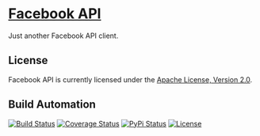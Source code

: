 # [Facebook API](http://facebook-api.hive.pt)

Just another Facebook API client.

## License

Facebook API is currently licensed under the [Apache License, Version 2.0](http://www.apache.org/licenses/).

## Build Automation

[![Build Status](https://app.travis-ci.com/hivesolutions/facebook-api.svg?branch=master)](https://travis-ci.com/github/hivesolutions/facebook-api)
[![Coverage Status](https://coveralls.io/repos/hivesolutions/facebook-api/badge.svg?branch=master)](https://coveralls.io/r/hivesolutions/facebook-api?branch=master)
[![PyPi Status](https://img.shields.io/pypi/v/facebook-api.svg)](https://pypi.python.org/pypi/facebook-api)
[![License](https://img.shields.io/badge/license-Apache%202.0-blue.svg)](https://www.apache.org/licenses/)
